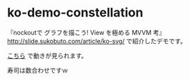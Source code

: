 ko-demo-constellation
=====================

『nockoutで グラフを描こう! View を極める MVVM 考』
http://slide.sukobuto.com/article/ko-svg/ で紹介したデモです。

[こちら](http://slide.sukobuto.com/demo/ko-svg/) で動きが見られます。

寿司は数合わせですｗ